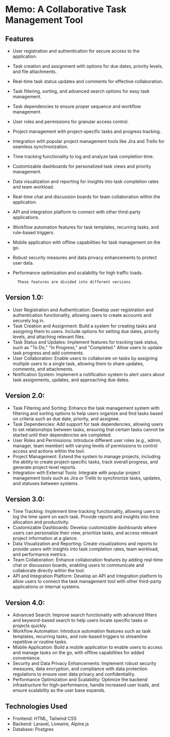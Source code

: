 
# Memo: A Collaborative Task Management Tool

## Features

- User registration and authentication for secure access to the application.
- Task creation and assignment with options for due dates, priority levels, and file attachments.
- Real-time task status updates and comments for effective collaboration.
- Task filtering, sorting, and advanced search options for easy task management.
- Task dependencies to ensure proper sequence and workflow management.
- User roles and permissions for granular access control.
- Project management with project-specific tasks and progress tracking.
- Integration with popular project management tools like Jira and Trello for seamless synchronization.
- Time tracking functionality to log and analyze task completion time.
- Customizable dashboards for personalized task views and priority management.
- Data visualization and reporting for insights into task completion rates and team workload.
- Real-time chat and discussion boards for team collaboration within the application.
- API and integration platform to connect with other third-party applications.
- Workflow automation features for task templates, recurring tasks, and rule-based triggers.
- Mobile application with offline capabilities for task management on the go.
- Robust security measures and data privacy enhancements to protect user data.
- Performance optimization and scalability for high traffic loads.
    
        These features are divided into different versions 

## Version 1.0:

- User Registration and Authentication: Develop user registration and authentication functionality, allowing users to create accounts and securely log in.
- Task Creation and Assignment: Build a system for creating tasks and assigning them to users. Include options for setting due dates, priority levels, and attaching relevant files.
- Task Status and Updates: Implement features for tracking task status, such as "To Do," "In Progress," and "Completed." Allow users to update task progress and add comments.
- User Collaboration: Enable users to collaborate on tasks by assigning multiple users to a single task, allowing them to share updates, comments, and attachments.
- Notification System: Implement a notification system to alert users about task assignments, updates, and approaching due dates.


## Version 2.0:

- Task Filtering and Sorting: Enhance the task management system with filtering and sorting options to help users organize and find tasks based on criteria such as due date, priority, and assignee.
- Task Dependencies: Add support for task dependencies, allowing users to set relationships between tasks, ensuring that certain tasks cannot be started until their dependencies are completed.
- User Roles and Permissions: Introduce different user roles (e.g., admin, manager, team member) with varying levels of permissions to control access and actions within the tool.
- Project Management: Extend the system to manage projects, including the ability to create project-specific tasks, track overall progress, and generate project-level reports.
- Integration with External Tools: Integrate with popular project management tools such as Jira or Trello to synchronize tasks, updates, and statuses between systems.


## Version 3.0:

- Time Tracking: Implement time tracking functionality, allowing users to log the time spent on each task. Provide reports and insights into time allocation and productivity.
- Customizable Dashboards: Develop customizable dashboards where users can personalize their view, prioritize tasks, and access relevant project information at a glance.
- Data Visualization and Reporting: Create visualizations and reports to provide users with insights into task completion rates, team workload, and performance metrics.
- Team Collaboration: Enhance collaboration features by adding real-time chat or discussion boards, enabling users to communicate and collaborate directly within the tool.
- API and Integration Platform: Develop an API and integration platform to allow users to connect the task management tool with other third-party applications or internal systems.
 
## Version 4.0:

- Advanced Search: Improve search functionality with advanced filters and keyword-based search to help users locate specific tasks or projects quickly.
- Workflow Automation: Introduce automation features such as task templates, recurring tasks, and rule-based triggers to streamline repetitive or routine tasks.
- Mobile Application: Build a mobile application to enable users to access and manage tasks on the go, with offline capabilities for added convenience.
- Security and Data Privacy Enhancements: Implement robust security measures, data encryption, and compliance with data protection regulations to ensure user data privacy and confidentiality.
- Performance Optimization and Scalability: Optimize the backend infrastructure for high-performance, handle increased user loads, and ensure scalability as the user base expands.

## Technologies Used

- Frontend: HTML, Tailwind CSS
- Backend: Laravel, Livewire, Alpine.js
- Database: Postgres
